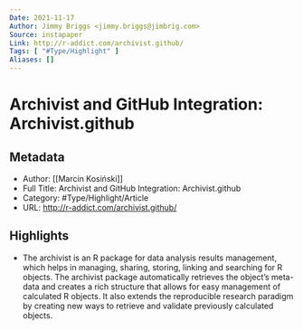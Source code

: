 ```yaml
---
Date: 2021-11-17
Author: Jimmy Briggs <jimmy.briggs@jimbrig.com>
Source: instapaper
Link: http://r-addict.com/archivist.github/
Tags: [ "#Type/Highlight" ]
Aliases: []
---
```

# Archivist and GitHub Integration: Archivist.github

## Metadata
- Author: [[Marcin Kosiński]]
- Full Title: Archivist and GitHub Integration: Archivist.github
- Category: #Type/Highlight/Article
- URL: http://r-addict.com/archivist.github/

## Highlights
- The archivist is an R package for data analysis results management, which helps in managing, sharing, storing, linking and searching for R objects. The archivist package automatically retrieves the object’s meta-data and creates a rich structure that allows for easy management of calculated R objects. It also extends the reproducible research paradigm by creating new ways to retrieve and validate previously calculated objects.
